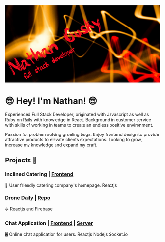 ![](https://github.com/Guskyn13/Guskyn13/blob/main/bannerFinal.png)

# 😎 **Hey! I'm Nathan!** 😎

Experienced Full Stack Developer, originated with Javascript as well as Ruby on Rails with knowledge in React. Background in customer service with skills of working in teams to create an endless positive environment.

Passion for problem solving grueling bugs. Enjoy frontend design to provide attractive products to elevate clients expectations. Looking to grow, increase my knowledge and expand my craft. 

## Projects :art:
### Inclined Catering | [Frontend](github.com/Guskyn13/inclined-catering)

🌮 User friendly catering company's homepage. Reactjs

### Drone Daily | [Repo](github.com/Guskyn13/DroneDaily)

✈️ Reactjs and Firebase


### Chat Application | [Frontend](https://github.com/Guskyn13/socket.io_chatApp/tree/main/frontend/socket-chat-app) | [Server](https://github.com/Guskyn13/socket.io_chatApp/tree/main/server)

🖥️ Online chat application for users. Reactjs Nodejs Socket.io







<!--
**Guskyn13/Guskyn13** is a ✨ _special_ ✨ repository because its `README.md` (this file) appears on your GitHub profile.

Here are some ideas to get you started:

- 🔭 I’m currently working on ...
- 🌱 I’m currently learning ...
- 👯 I’m looking to collaborate on ...
- 🤔 I’m looking for help with ...
- 💬 Ask me about ...
- 📫 How to reach me: ...
- 😄 Pronouns: ...
- ⚡ Fun fact: ...
-->
